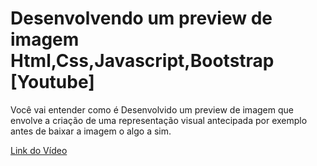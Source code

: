 # Desenvolvendo um preview de imagem Html,Css,Javascript,Bootstrap [Youtube]

Você vai entender como é Desenvolvido um preview de imagem que envolve a criação de uma representação visual antecipada por exemplo antes de baixar a imagem o algo a sim.

[Link do Vídeo](https://www.youtube.com/watch?v=AWgaWdJ9MFI&t=85s)

